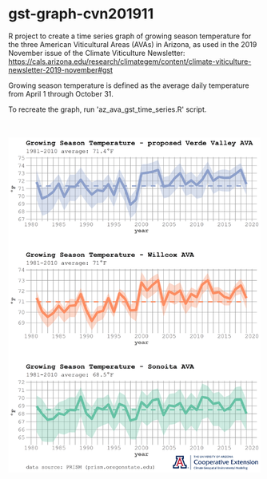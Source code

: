 # gst-graph-cvn201911
R project to create a time series graph of growing season temperature for the three American Viticultural Areas (AVAs) in Arizona, as used in the 2019 November issue of the Climate Viticulture Newsletter:
https://cals.arizona.edu/research/climategem/content/climate-viticulture-newsletter-2019-november#gst

Growing season temperature is defined as the average daily temperature from April 1 through October 31.

To recreate the graph, run 'az_ava_gst_time_series.R' script.

<br /><br />![Alt text](gst-time-series-stack-logo.png?raw=true "growing season temperature for Arizona AVAs")
